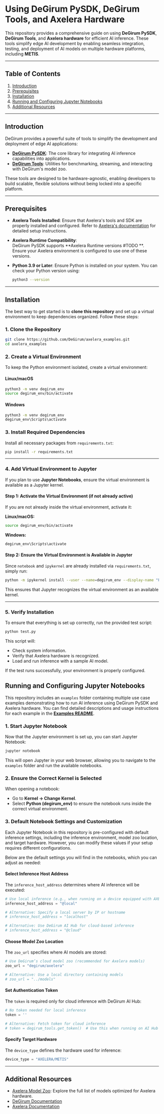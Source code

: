 
# **Using DeGirum PySDK, DeGirum Tools, and Axelera Hardware**  

This repository provides a comprehensive guide on using **DeGirum PySDK**, **DeGirum Tools**, and **Axelera hardware** for efficient AI inference. These tools simplify edge AI development by enabling seamless integration, testing, and deployment of AI models on multiple hardware platforms, including **METIS**.  

---

## **Table of Contents**  

1. [Introduction](#introduction)  
2. [Prerequisites](#prerequisites)  
3. [Installation](#installation)  
4. [Running and Configuring Jupyter Notebooks](#running-and-configuring-jupyter-notebooks) 
5. [Additional Resources](#additional-resources) 

---

## **Introduction**  

DeGirum provides a powerful suite of tools to simplify the development and deployment of edge AI applications:  

- [**DeGirum PySDK**](https://github.com/DeGirum/PySDKExamples): The core library for integrating AI inference capabilities into applications.  
- [**DeGirum Tools**](https://github.com/DeGirum/degirum_tools): Utilities for benchmarking, streaming, and interacting with DeGirum's model zoo.  

These tools are designed to be hardware-agnostic, enabling developers to build scalable, flexible solutions without being locked into a specific platform.  

---

## **Prerequisites**  

- **Axelera Tools Installed**: Ensure that Axelera's tools and SDK are properly installed and configured. Refer to [Axelera's documentation](https://axelera.ai/) for detailed setup instructions. 

- **Axelera Runtime Compatibility**:  
  DeGirum PySDK supports **Axelera Runtime versions #TODO **. Ensure your Axelera environment is configured to use one of these versions.  

- **Python 3.9 or Later**: Ensure Python is installed on your system. You can check your Python version using:  

  ```bash
  python3 --version
  ```  

---

## **Installation**  

The best way to get started is to **clone this repository** and set up a virtual environment to keep dependencies organized. Follow these steps:  

### **1. Clone the Repository**  
```bash
git clone https://github.com/DeGirum/axelera_examples.git
cd axelera_examples
```  

### **2. Create a Virtual Environment**  
To keep the Python environment isolated, create a virtual environment:  

#### **Linux/macOS**  
```bash
python3 -m venv degirum_env
source degirum_env/bin/activate
```  

#### **Windows**  
```bash
python3 -m venv degirum_env
degirum_env\Scripts\activate
```  

### **3. Install Required Dependencies**  
Install all necessary packages from `requirements.txt`:  

```bash
pip install -r requirements.txt
```  

---

### **4. Add Virtual Environment to Jupyter**  

If you plan to use **Jupyter Notebooks**, ensure the virtual environment is available as a Jupyter kernel.  

#### **Step 1: Activate the Virtual Environment (if not already active)**  
If you are not already inside the virtual environment, activate it:  

**Linux/macOS:**  
```bash
source degirum_env/bin/activate
```  

**Windows:**  
```bash
degirum_env\Scripts\activate
```  

#### **Step 2: Ensure the Virtual Environment is Available in Jupyter**  
Since `notebook` and `ipykernel` are already installed via `requirements.txt`, simply run:  

```bash
python -m ipykernel install --user --name=degirum_env --display-name "Python (degirum_env)"
```  

This ensures that Jupyter recognizes the virtual environment as an available kernel.  

---

### **5. Verify Installation**  

To ensure that everything is set up correctly, run the provided test script:  

```bash
python test.py
```  

This script will:  
- Check system information.  
- Verify that Axelera hardware is recognized.  
- Load and run inference with a sample AI model.  

If the test runs successfully, your environment is properly configured.  


## **Running and Configuring Jupyter Notebooks**  

This repository includes an `examples` folder containing multiple use case examples demonstrating how to run AI inference using DeGirum PySDK and Axelera hardware. You can find detailed descriptions and usage instructions for each example in the [**Examples README**](examples/README.md).  

### **1. Start Jupyter Notebook**  
Now that the Jupyter environment is set up, you can start Jupyter Notebook:  

```bash
jupyter notebook
```  

This will open Jupyter in your web browser, allowing you to navigate to the `examples` folder and run the available notebooks.  

### **2. Ensure the Correct Kernel is Selected**  
When opening a notebook:  
- Go to **Kernel → Change Kernel**.  
- Select **Python (degirum_env)** to ensure the notebook runs inside the correct virtual environment.  


### **3. Default Notebook Settings and Customization**  
Each Jupyter Notebook in this repository is pre-configured with default inference settings, including the inference environment, model zoo location, and target hardware. However, you can modify these values if your setup requires different configurations.

Below are the default settings you will find in the notebooks, which you can adjust as needed:

#### **Select Inference Host Address**  
The `inference_host_address` determines where AI inference will be executed:  

```python
# Use local inference (e.g., when running on a device equipped with AXELERA/METIS)
inference_host_address = "@local"

# Alternative: Specify a local server by IP or hostname
# inference_host_address = "localhost"

# Alternative: Use DeGirum AI Hub for cloud-based inference
# inference_host_address = "@cloud"
```  

#### **Choose Model Zoo Location**  
The `zoo_url` specifies where AI models are stored:  

```python
# Use DeGirum’s cloud model zoo (recommended for Axelera models)
zoo_url = "degirum/axelera"

# Alternative: Use a local directory containing models
# zoo_url = "../models"
```  

#### **Set Authentication Token**  
The `token` is required only for cloud inference with DeGirum AI Hub:  

```python
# No token needed for local inference
token = ''

# Alternative: Fetch token for cloud inference
# token = degirum_tools.get_token()  # Use this when running on AI Hub
```  

#### **Specify Target Hardware**  
The `device_type` defines the hardware used for inference:  

```python
device_type = "AXELERA/METIS"
```  
---
## Additional Resources

- [Axelera Model Zoo](https://github.com/axelera-ai-hub/voyager-sdk/blob/release/v1.3/docs/reference/model_zoo.md): Explore the full list of models optimized for Axelera hardware.
- [DeGirum Documentation](https://docs.degirum.com)
- [Axelera Documentation](https://github.com/axelera-ai-hub/voyager-sdk/)

